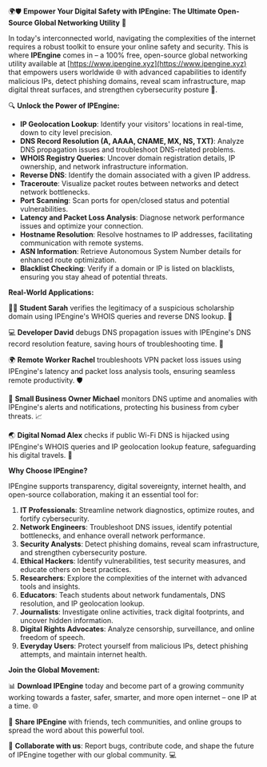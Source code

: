🌍🛡️ **Empower Your Digital Safety with IPEngine: The Ultimate Open-Source Global Networking Utility** 🚀

In today's interconnected world, navigating the complexities of the internet requires a robust toolkit to ensure your online safety and security. This is where **IPEngine** comes in – a 100% free, open-source global networking utility available at [https://www.ipengine.xyz](https://www.ipengine.xyz) that empowers users worldwide 🌐 with advanced capabilities to identify malicious IPs, detect phishing domains, reveal scam infrastructure, map digital threat surfaces, and strengthen cybersecurity posture 🔐.

🔍 **Unlock the Power of IPEngine:**

*   **IP Geolocation Lookup**: Identify your visitors' locations in real-time, down to city level precision.
*   **DNS Record Resolution (A, AAAA, CNAME, MX, NS, TXT)**: Analyze DNS propagation issues and troubleshoot DNS-related problems.
*   **WHOIS Registry Queries**: Uncover domain registration details, IP ownership, and network infrastructure information.
*   **Reverse DNS**: Identify the domain associated with a given IP address.
*   **Traceroute**: Visualize packet routes between networks and detect network bottlenecks.
*   **Port Scanning**: Scan ports for open/closed status and potential vulnerabilities.
*   **Latency and Packet Loss Analysis**: Diagnose network performance issues and optimize your connection.
*   **Hostname Resolution**: Resolve hostnames to IP addresses, facilitating communication with remote systems.
*   **ASN Information**: Retrieve Autonomous System Number details for enhanced route optimization.
*   **Blacklist Checking**: Verify if a domain or IP is listed on blacklists, ensuring you stay ahead of potential threats.

**Real-World Applications:**

👨‍🎓 **Student Sarah** verifies the legitimacy of a suspicious scholarship domain using IPEngine's WHOIS queries and reverse DNS lookup. 🤝

💻 **Developer David** debugs DNS propagation issues with IPEngine's DNS record resolution feature, saving hours of troubleshooting time. 💸

🌍 **Remote Worker Rachel** troubleshoots VPN packet loss issues using IPEngine's latency and packet loss analysis tools, ensuring seamless remote productivity. 🛡️

💼 **Small Business Owner Michael** monitors DNS uptime and anomalies with IPEngine's alerts and notifications, protecting his business from cyber threats. 📈

🌏 **Digital Nomad Alex** checks if public Wi-Fi DNS is hijacked using IPEngine's WHOIS queries and IP geolocation lookup feature, safeguarding his digital travels. 🚀

**Why Choose IPEngine?**

IPEngine supports transparency, digital sovereignty, internet health, and open-source collaboration, making it an essential tool for:

1.  **IT Professionals**: Streamline network diagnostics, optimize routes, and fortify cybersecurity.
2.  **Network Engineers**: Troubleshoot DNS issues, identify potential bottlenecks, and enhance overall network performance.
3.  **Security Analysts**: Detect phishing domains, reveal scam infrastructure, and strengthen cybersecurity posture.
4.  **Ethical Hackers**: Identify vulnerabilities, test security measures, and educate others on best practices.
5.  **Researchers**: Explore the complexities of the internet with advanced tools and insights.
6.  **Educators**: Teach students about network fundamentals, DNS resolution, and IP geolocation lookup.
7.  **Journalists**: Investigate online activities, track digital footprints, and uncover hidden information.
8.  **Digital Rights Advocates**: Analyze censorship, surveillance, and online freedom of speech.
9.  **Everyday Users**: Protect yourself from malicious IPs, detect phishing attempts, and maintain internet health.

**Join the Global Movement:**

📊 **Download IPEngine** today and become part of a growing community working towards a faster, safer, smarter, and more open internet – one IP at a time. 🌐

💬 **Share IPEngine** with friends, tech communities, and online groups to spread the word about this powerful tool.

🤝 **Collaborate with us**: Report bugs, contribute code, and shape the future of IPEngine together with our global community. 💻